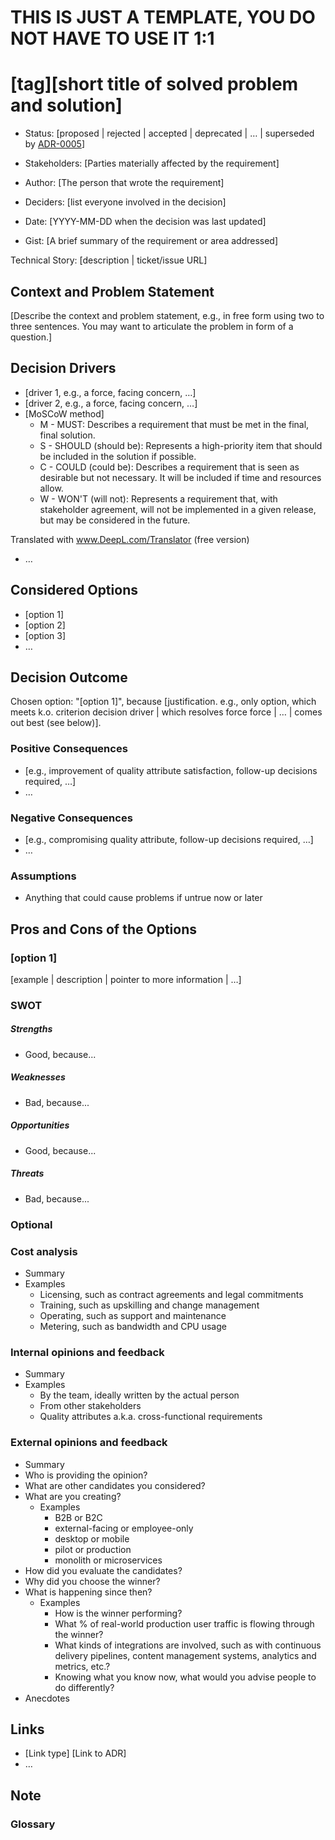 # **THIS IS JUST A TEMPLATE, YOU DO NOT HAVE TO USE IT 1:1**

# [tag][short title of solved problem and solution]

* Status: [proposed | rejected | accepted | deprecated | … | superseded by [ADR-0005](0005-example.md)]
* Stakeholders: [Parties materially affected by the requirement]

* Author: [The person that wrote the requirement]
* Deciders: [list everyone involved in the decision]
* Date: [YYYY-MM-DD when the decision was last updated]
* Gist: [A brief summary of the requirement or area addressed]

Technical Story: [description | ticket/issue URL]

## Context and Problem Statement

[Describe the context and problem statement, e.g., in free form using two to three sentences. You may want to articulate the problem in form of a question.]

## Decision Drivers

* [driver 1, e.g., a force, facing concern, …]
* [driver 2, e.g., a force, facing concern, …]
* [MoSCoW method]
    * M - MUST: Describes a requirement that must be met in the final, final solution.
    * S - SHOULD (should be): Represents a high-priority item that should be included in the solution if possible.
    * C - COULD (could be): Describes a requirement that is seen as desirable but not necessary. It will be included if time and resources allow.
    * W - WON'T (will not): Represents a requirement that, with stakeholder agreement, will not be implemented in a given release, but may be considered in the future.

Translated with www.DeepL.com/Translator (free version)
* … <!-- numbers of drivers can vary -->

## Considered Options

* [option 1]
* [option 2]
* [option 3]
* … <!-- numbers of options can vary -->

## Decision Outcome

Chosen option: "[option 1]", because [justification. e.g., only option, which meets k.o. criterion decision driver | which resolves force force | … | comes out best (see below)].

### Positive Consequences

* [e.g., improvement of quality attribute satisfaction, follow-up decisions required, …]
* …

### Negative Consequences

* [e.g., compromising quality attribute, follow-up decisions required, …]
* …

### Assumptions
* Anything that could cause problems if untrue now or later

## Pros and Cons of the Options

### [option 1]

[example | description | pointer to more information | …]
### SWOT

##### Strengths
* Good, because...

##### Weaknesses
* Bad, because...

##### Opportunities
* Good, because...

##### Threats
* Bad, because...

### Optional
### Cost analysis
* Summary
* Examples
    * Licensing, such as contract agreements and legal commitments
    * Training, such as upskilling and change management
    * Operating, such as support and maintenance
    * Metering, such as bandwidth and CPU usage
### Internal opinions and feedback
* Summary
* Examples
    * By the team, ideally written by the actual person
    * From other stakeholders
    * Quality attributes a.k.a. cross-functional requirements
### External opinions and feedback
* Summary
* Who is providing the opinion?
* What are other candidates you considered?
* What are you creating?
    * Examples
        * B2B or B2C
        * external-facing or employee-only
        * desktop or mobile
        * pilot or production
        * monolith or microservices
* How did you evaluate the candidates?
* Why did you choose the winner?
* What is happening since then?
    * Examples
        * How is the winner performing?
        * What % of real-world production user traffic is flowing through the winner?
        * What kinds of integrations are involved, such as with continuous delivery pipelines, content management systems, analytics and metrics, etc.?
        * Knowing what you know now, what would you advise people to do differently?
* Anecdotes

## Links

* [Link type] [Link to ADR] <!-- example: Refined by [ADR-0005](0005-example.md) -->
* … <!-- numbers of links can vary -->

## Note
### Glossary